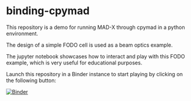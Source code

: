 # binding-cpymad

This repository is a demo for running MAD-X through cpymad in a python environment.

The design of a simple FODO cell is used as a beam optics example.

The jupyter notebook showcases how to interact and play with this FODO example, which is very useful for educational purposes.

Launch this repository in a Binder instance to start playing by clicking on the following button:

[![Binder](https://mybinder.org/badge_logo.svg)](https://mybinder.org/v2/gh/aoeftiger/binding-cpymad/HEAD?filepath=DEMO.ipynb)
